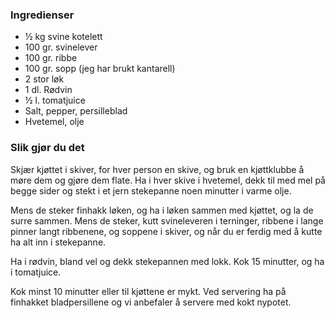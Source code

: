 
### Ingredienser
- ½ kg svine kotelett
- 100 gr. svinelever
- 100 gr. ribbe
- 100 gr. sopp (jeg har brukt kantarell)
- 2 stor løk
- 1 dl. Rødvin
- ½ l. tomatjuice
- Salt, pepper, persilleblad
- Hvetemel, olje

### Slik gjør du det
Skjær kjøttet i skiver, for hver person en skive, og bruk en kjøttklubbe å møre dem og gjøre dem flate. Ha i hver skive i hvetemel, dekk til med mel på begge sider og stekt i et jern stekepanne noen minutter i varme olje.

 Mens de steker finhakk løken, og ha i løken sammen med kjøttet, og la de surre sammen. Mens de steker, kutt svineleveren i terninger, ribbene i lange pinner langt ribbenene, og soppene i skiver, og når du er ferdig med å kutte ha alt inn i stekepanne.

 Ha i rødvin, bland vel og dekk stekepannen med lokk. Kok 15 minutter, og ha i tomatjuice.

 Kok minst 10 minutter eller til kjøttene er mykt. Ved servering ha på finhakket bladpersillene og vi anbefaler å servere med kokt nypotet.

